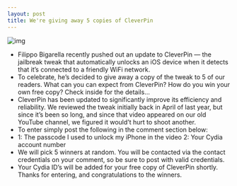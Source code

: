 ```yaml
---
layout: post
title: We're giving away 5 copies of CleverPin
---
```

![img](http://media.idownloadblog.com/wp-content/uploads/2012/08/CleverPin-Giveaway.png)
* Filippo Bigarella recently pushed out an update to CleverPin — the jailbreak tweak that automatically unlocks an iOS device when it detects that it’s connected to a friendly WiFi network.
* To celebrate, he’s decided to give away a copy of the tweak to 5 of our readers. What can you can expect from CleverPin? How do you win your own free copy? Check inside for the details…
* CleverPin has been updated to significantly improve its efficiency and reliability. We reviewed the tweak initially back in April of last year, but since it’s been so long, and since that video appeared on our old YouTube channel, we figured it would’t hurt to shoot another.
* To enter simply post the following in the comment section below:
* 1: The passcode I used to unlock my iPhone in the video 2: Your Cydia account number
* We will pick 5 winners at random. You will be contacted via the contact credentials on your comment, so be sure to post with valid credentials.
* Your Cydia ID’s will be added for your free copy of CleverPin shortly. Thanks for entering, and congratulations to the winners.

